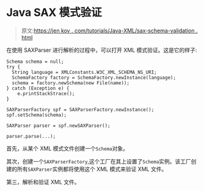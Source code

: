# Java SAX 模式验证

> 原文:[https://jen kov . com/tutorials/Java-XML/sax-schema-validation . html](https://jenkov.com/tutorials/java-xml/sax-schema-validation.html)

在使用 SAXParser 进行解析的过程中，可以打开 XML 模式验证。这是它的样子:

```
Schema schema = null;
try {
  String language = XMLConstants.W3C_XML_SCHEMA_NS_URI;
  SchemaFactory factory = SchemaFactory.newInstance(language);
  schema = factory.newSchema(new File(name));
} catch (Exception e) {
    e.printStackStrace();
}

SAXParserFactory spf = SAXParserFactory.newInstance();
spf.setSchema(schema);

SAXParser parser = spf.newSAXParser();

parser.parse(...);

```

首先，从某个 XML 模式文件创建一个`Schema`对象。

其次，创建一个`SAXParserFactory`,这个工厂在其上设置了`Schema`实例。该工厂创建的所有`SAXParser`实例都将使用这个 XML 模式来验证 XML 文件。

第三，解析和验证 XML 文件。